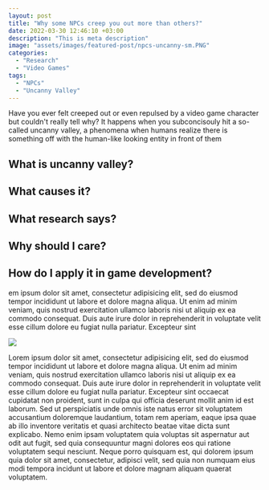 ```yaml
---
layout: post
title: "Why some NPCs creep you out more than others?"
date: 2022-03-30 12:46:10 +03:00
description: "This is meta description"
image: "assets/images/featured-post/npcs-uncanny-sm.PNG"
categories: 
  - "Research"
  - "Video Games"
tags:
  - "NPCs"
  - "Uncanny Valley"
---
```


Have you ever felt creeped out or even repulsed by a video game character but couldn't really tell why? It happens when you subconcisouly hit a so-called uncanny valley, a phenomena when humans realize there is something off with the human-like looking entity in front of them



## What is uncanny valley?

## What causes it?

## What research says?

## Why should I care?

## How do I apply it in game development?

em ipsum dolor sit amet, consectetur adipisicing elit, sed do eiusmod tempor incididunt ut labore et
dolore magna aliqua. Ut enim ad minim veniam, quis nostrud exercitation ullamco laboris nisi ut aliquip ex
ea commodo consequat. Duis aute irure dolor in reprehenderit in voluptate velit esse cillum dolore eu fugiat
nulla pariatur. Excepteur sint

![]({{site.baseurl}}/assets/images/post-img.jpg)

Lorem ipsum dolor sit amet, consectetur adipisicing elit, sed do eiusmod tempor incididunt ut labore et
dolore magna aliqua. Ut enim ad minim veniam, quis nostrud exercitation ullamco laboris nisi ut aliquip ex
ea commodo consequat. Duis aute irure dolor in reprehenderit in voluptate velit esse cillum dolore eu fugiat
nulla pariatur. Excepteur sint occaecat cupidatat non proident, sunt in culpa qui officia deserunt mollit
anim id est laborum. Sed ut perspiciatis unde omnis iste natus error sit voluptatem accusantium doloremque
laudantium, totam rem aperiam, eaque ipsa quae ab illo inventore veritatis et quasi architecto beatae vitae
dicta sunt explicabo. Nemo enim ipsam voluptatem quia voluptas sit aspernatur aut odit aut fugit, sed quia
consequuntur magni dolores eos qui ratione voluptatem sequi nesciunt. Neque porro quisquam est, qui dolorem
ipsum quia dolor sit amet, consectetur, adipisci velit, sed quia non numquam eius modi tempora incidunt ut
labore et dolore magnam aliquam quaerat voluptatem.


